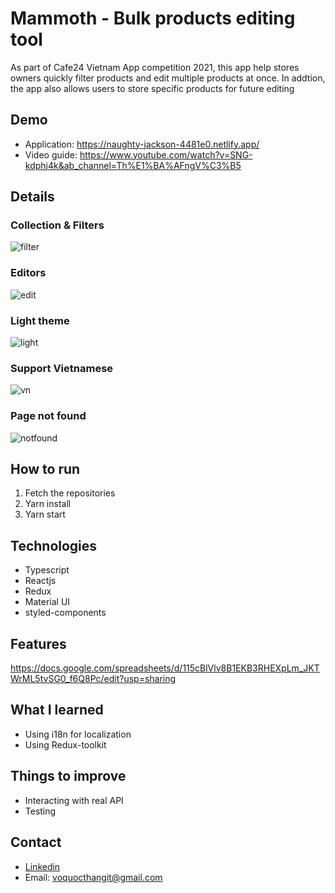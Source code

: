 # Mammoth - Bulk products editing tool
As part of Cafe24 Vietnam App competition 2021, this app help stores owners quickly filter products and edit multiple products at once. In addtion, the app also allows users to store specific products for future editing  

## Demo
* Application: https://naughty-jackson-4481e0.netlify.app/ 
* Video guide: https://www.youtube.com/watch?v=SNG-kdphj4k&ab_channel=Th%E1%BA%AFngV%C3%B5


## Details
### Collection & Filters
![filter](https://i.ibb.co/7QrczYm/filter.png)
### Editors
![edit](https://i.ibb.co/1nYrkWN/edit.png)
### Light theme
![light](https://i.ibb.co/2cJMmyW/light.png)
### Support Vietnamese
![vn](https://i.ibb.co/KFZHMMk/vn.png)
### Page not found
![notfound](https://i.ibb.co/dMK13WX/404.png)
## How to run
1. Fetch the repositories
2. Yarn install
3. Yarn start
## Technologies
* Typescript
* Reactjs 
* Redux
* Material UI
* styled-components
## Features
https://docs.google.com/spreadsheets/d/115cBlVlv8B1EKB3RHEXpLm_JKTWrML5tvSG0_f6Q8Pc/edit?usp=sharing
## What I learned
* Using i18n for localization
* Using Redux-toolkit
## Things to improve
* Interacting with real API
* Testing 
## Contact
* [Linkedin](https://www.linkedin.com/in/voqthang/)
* Email: voquocthangit@gmail.com

